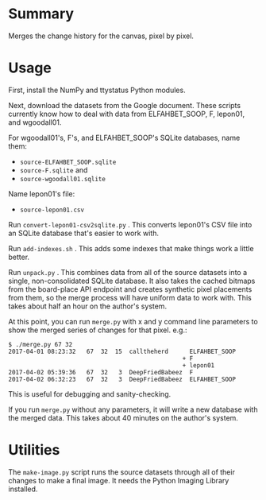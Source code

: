 Summary
=======

Merges the change history for the canvas, pixel by pixel.


Usage
=====

First, install the NumPy and ttystatus Python modules.

Next, download the datasets from the Google document.  These scripts
currently know how to deal with data from ELFAHBET_SOOP, F, lepon01, and
wgoodall01.

For wgoodall01's, F's, and ELFAHBET_SOOP's SQLite databases, name them:

 * `source-ELFAHBET_SOOP.sqlite`
 * `source-F.sqlite` and
 * `source-wgoodall01.sqlite`

Name lepon01's file:

 * `source-lepon01.csv`

Run `convert-lepon01-csv2sqlite.py` .  This converts lepon01's CSV file
into an SQLite database that's easier to work with.

Run `add-indexes.sh` .  This adds some indexes that make things work a
little better.

Run `unpack.py` .  This combines data from all of the source datasets into
a single, non-consolidated SQLite database.  It also takes the cached
bitmaps from the board-place API endpoint and creates synthetic pixel
placements from them, so the merge process will have uniform data to work
with.  This takes about half an hour on the author's system.

At this point, you can run `merge.py` with x and y command line parameters
to show the merged series of changes for that pixel.  e.g.:

    $ ./merge.py 67 32
    2017-04-01 08:23:32   67  32  15  calltheherd      ELFAHBET_SOOP
                                                     + F
                                                     + lepon01
    2017-04-02 05:39:36   67  32   3  DeepFriedBabeez  F
    2017-04-02 06:32:23   67  32   3  DeepFriedBabeez  ELFAHBET_SOOP

This is useful for debugging and sanity-checking.

If you run `merge.py` without any parameters, it will write a new database
with the merged data.  This takes about 40 minutes on the author's system.


Utilities
=========

The `make-image.py` script runs the source datasets through all of their
changes to make a final image.  It needs the Python Imaging Library
installed.

